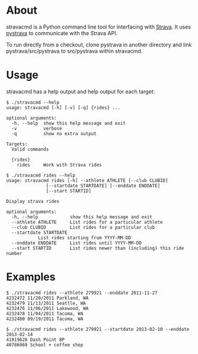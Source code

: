 About
=====

stravacmd is a Python command line tool for interfacing with
[Strava](https://www.strava.com).  It uses
[pystrava](https://github.com/j2sol/pystrava) to communicate with the Strava
API.

To run directly from a checkout, clone pystrava in another directory and link pystrava/src/pystrava to src/pystrava within stravacmd.

Usage
=====

stravacmd has a help output and help output for each target:

	$ ./stravacmd --help
	usage: stravacmd [-h] [-v] [-q] {rides} ...

	optional arguments:
	  -h, --help  show this help message and exit
	  -v          verbose
	  -q          show no extra output

	Targets:
	  Valid commands

	  {rides}
	    rides     Work with Strava rides

	$ ./stravacmd rides --help
	usage: stravacmd rides [-h] --athlete ATHLETE [--club CLUBID]
			       [--startdate STARTDATE] [--enddate ENDDATE]
			       [--start STARTID]

	Display strava rides

	optional arguments:
	  -h, --help            show this help message and exit
	  --athlete ATHLETE     List rides for a particular athlete
	  --club CLUBID         List rides for a particular club
	  --startdate STARTDATE
				List rides starting from YYYY-MM-DD
	  --enddate ENDDATE     List rides until YYYY-MM-DD
	  --start STARTID       List rides newer than (including) this ride number

Examples
=====

	$ ./stravacmd rides --athlete 279921 --enddate 2011-11-27
	4232472 11/20/2011 Parkland, WA
	4232479 11/13/2011 Seattle, WA
	4232476 11/06/2011 Lakewood, WA
	4232478 11/04/2011 Tacoma, WA
	4232480 09/19/2011 Tacoma, WA

	$ ./stravacmd rides --athlete 279921 --startdate 2013-02-10 --enddate 2013-02-14
	41019628 Dash Point BP
	40786069 School + coffee shop
